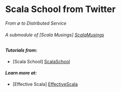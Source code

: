 

#  **Scala School from Twitter**
*From ∅ to Distributed Service*

###### A submodule of [Scala Musings] [ScalaMusings]

#### *Tutorials from:*
* [Scala School] [ScalaSchool]
 
#### *Learn more at:*
* [Effective Scala] [EffectiveScala]

[ScalaSchool]: http://twitter.github.io/scala_school/
[ScalaMusings]: https://github.com/jimador/scala-musings
[EffectiveScala]: http://twitter.github.io/effectivescala/
